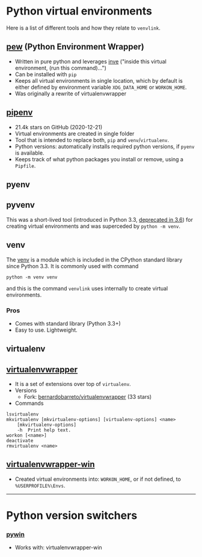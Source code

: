# Python virtual environments
Here is a list of different tools and how they relate to `venvlink`.

## [pew](https://github.com/berdario/pew) (Python Environment Wrapper)
- Written in pure python and leverages [inve](https://datagrok.org/python/activate/) ("inside this virtual environment, (run this command)…")
- Can be installed with `pip`
- Keeps all virtual environments in single location, which by default is either defined by environment variable `XDG_DATA_HOME` or `WORKON_HOME`.
- Was originally a rewrite of virtualenvwrapper

## [pipenv](https://github.com/pypa/pipenv)
- 21.4k stars on GitHub (2020-12-21)
- Virtual environments are created in single folder
- Tool that is intended to replace both, `pip` and `venv`/`virtualenv`.
- Python versions: automatically installs required python versions, if `pyenv` is available.
- Keeps track of what python packages you install or remove, using a `Pipfile`.


## pyenv


## pyvenv
This was a short-lived tool (introduced in Python 3.3, [deprecated in 3.6](https://docs.python.org/dev/whatsnew/3.6.html#deprecated-features)) for creating virtual environments and was superceded by `python -m venv`. 

## venv
The [venv](https://docs.python.org/3/library/venv.html) is a module which is included in the CPython standard library since Python 3.3. It is commonly used with command

```
python -m venv venv
```

and this is the command `venvlink` uses internally to create virtual environments. 

### Pros
- Comes with standard library (Python 3.3+)
- Easy to use. Lightweight.
  
## virtualenv

## [virtualenvwrapper](https://github.com/bernardobarreto/virtualenvwrapper)
- It is a set of extensions over top of `virtualenv`.
- Versions
  - Fork: [bernardobarreto/virtualenvwrapper](https://github.com/bernardobarreto/virtualenvwrapper) (33 stars)
- Commands

```
lsvirtualenv
mkvirtualenv [mkvirtualenv-options] [virtualenv-options] <name>
    [mkvirtualenv-options]
    -h  Print help text.
workon [<name>]
deactivate
rmvirtualenv <name>
```
## [virtualenvwrapper-win](https://github.com/davidmarble/virtualenvwrapper-win)

- Created virtual environments into: `WORKON_HOME`, or if not defined, to `%USERPROFILE%\Envs`.


--- 

# Python version switchers

### [pywin](https://github.com/davidmarble/pywin)
- Works with: virtualenvwrapper-win